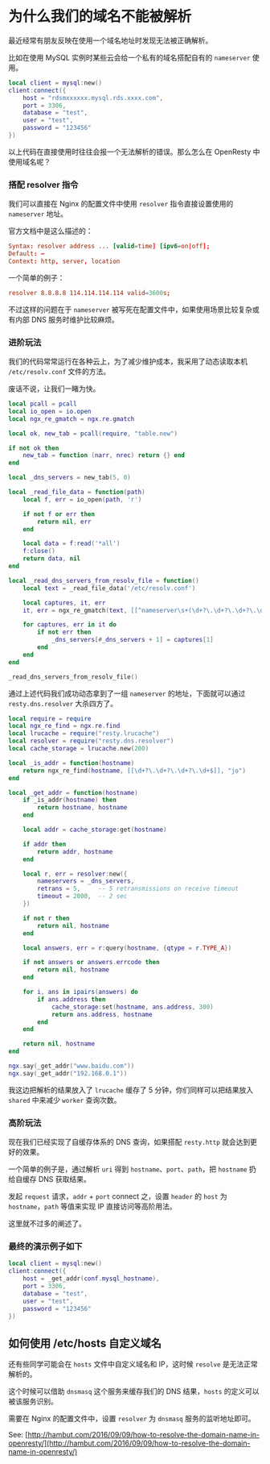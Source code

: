 # 为什么我们的域名不能被解析

最近经常有朋友反映在使用一个域名地址时发现无法被正确解析。

比如在使用 MySQL 实例时某些云会给一个私有的域名搭配自有的 `nameserver` 使用。

```lua
local client = mysql:new()
client:connect({
    host = "rdsmxxxxxx.mysql.rds.xxxx.com",
    port = 3306,
    database = "test",
    user = "test",
    password = "123456"
})
```

以上代码在直接使用时往往会报一个无法解析的错误。那么怎么在 OpenResty 中使用域名呢？


### 搭配 resolver 指令

我们可以直接在 Nginx 的配置文件中使用 `resolver` 指令直接设置使用的 `nameserver` 地址。

官方文档中是这么描述的：

```conf
Syntax: resolver address ... [valid=time] [ipv6=on|off];
Default: —
Context: http, server, location
```

一个简单的例子：

```conf
resolver 8.8.8.8 114.114.114.114 valid=3600s;
```

不过这样的问题在于 `nameserver` 被写死在配置文件中，如果使用场景比较复杂或有内部 DNS 服务时维护比较麻烦。


### 进阶玩法

我们的代码常常运行在各种云上，为了减少维护成本，我采用了动态读取本机 `/etc/resolv.conf` 文件的方法。

废话不说，让我们一睹为快。


```lua
local pcall = pcall
local io_open = io.open
local ngx_re_gmatch = ngx.re.gmatch

local ok, new_tab = pcall(require, "table.new")

if not ok then
    new_tab = function (narr, nrec) return {} end
end

local _dns_servers = new_tab(5, 0)

local _read_file_data = function(path)
    local f, err = io_open(path, 'r')

    if not f or err then
        return nil, err
    end

    local data = f:read('*all')
    f:close()
    return data, nil
end

local _read_dns_servers_from_resolv_file = function()
    local text = _read_file_data('/etc/resolv.conf')

    local captures, it, err
    it, err = ngx_re_gmatch(text, [[^nameserver\s+(\d+?\.\d+?\.\d+?\.\d+$)]], "jomi")

    for captures, err in it do
        if not err then
            _dns_servers[#_dns_servers + 1] = captures[1]
        end
    end
end

_read_dns_servers_from_resolv_file()
```

通过上述代码我们成功动态拿到了一组 `nameserver` 的地址，下面就可以通过 `resty.dns.resolver` 大杀四方了。

```lua
local require = require
local ngx_re_find = ngx.re.find
local lrucache = require("resty.lrucache")
local resolver = require("resty.dns.resolver")
local cache_storage = lrucache.new(200)

local _is_addr = function(hostname)
    return ngx_re_find(hostname, [[\d+?\.\d+?\.\d+?\.\d+$]], "jo")
end

local _get_addr = function(hostname)
    if _is_addr(hostname) then
        return hostname, hostname
    end

    local addr = cache_storage:get(hostname)

    if addr then
        return addr, hostname
    end

    local r, err = resolver:new({
        nameservers = _dns_servers,
        retrans = 5,     -- 5 retransmissions on receive timeout
        timeout = 2000,  -- 2 sec
    })

    if not r then
        return nil, hostname
    end

    local answers, err = r:query(hostname, {qtype = r.TYPE_A})

    if not answers or answers.errcode then
        return nil, hostname
    end

    for i, ans in ipairs(answers) do
        if ans.address then
            cache_storage:set(hostname, ans.address, 300)
            return ans.address, hostname
        end
    end

    return nil, hostname
end

ngx.say(_get_addr("www.baidu.com"))
ngx.say(_get_addr("192.168.0.1"))
```

我这边把解析的结果放入了 `lrucache` 缓存了 5 分钟，你们同样可以把结果放入 `shared` 中来减少 `worker` 查询次数。

### 高阶玩法

现在我们已经实现了自缓存体系的 DNS 查询，如果搭配 `resty.http` 就会达到更好的效果。

一个简单的例子是，通过解析 `uri` 得到 `hostname`、`port`、`path`，把 `hostname` 扔给自缓存 DNS 获取结果。

发起 `request` 请求，`addr` + `port` connect 之，设置 `header` 的 `host` 为 `hostname`，`path` 等值来实现 IP 直接访问等高阶用法。

这里就不过多的阐述了。

### 最终的演示例子如下

```lua
local client = mysql:new()
client:connect({
    host = _get_addr(conf.mysql_hostname),
    port = 3306,
    database = "test",
    user = "test",
    password = "123456"
})
```

## 如何使用 /etc/hosts 自定义域名

还有些同学可能会在 `hosts` 文件中自定义域名和 IP，这时候 `resolve` 是无法正常解析的。

这个时候可以借助 `dnsmasq` 这个服务来缓存我们的 DNS 结果，`hosts` 的定义可以被该服务识别。

需要在 Nginx 的配置文件中，设置 `resolver` 为 `dnsmasq` 服务的监听地址即可。

See:
[http://hambut.com/2016/09/09/how-to-resolve-the-domain-name-in-openresty/](http://hambut.com/2016/09/09/how-to-resolve-the-domain-name-in-openresty/)
